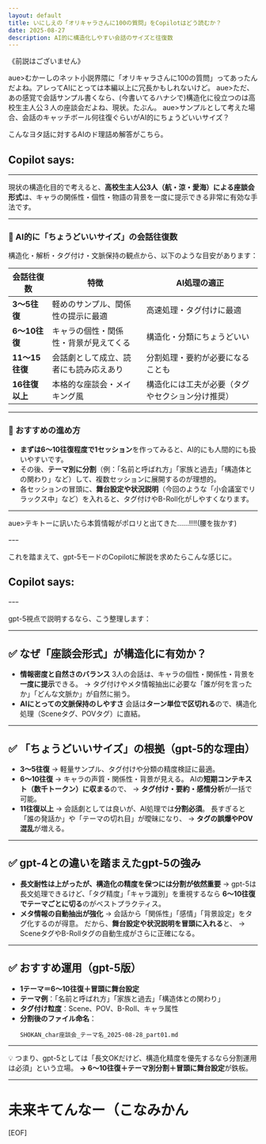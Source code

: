 ```yaml
---
layout: default
title: いにしえの「オリキャラさんに100の質問」をCopilotはどう読むか？
date: 2025-08-27
description: AI的に構造化しやすい会話のサイズと往復数
---
```



《前説はございません》

 aue>むかーしのネット小説界隈に「オリキャラさんに100の質問」ってあったんだよね。アレってAIにとっては本編以上に冗長かもしれないけど。
 aue>ただ、あの感覚で会話サンプル書くなら、(今書いてるハナシで)構造化に役立つのは高校生主人公３人の座談会だよね、現状。たぶん。
 aue>サンプルとして考えた場合、会話のキャッチボール何往復ぐらいがAI的にちょうどいいサイズ？

こんなヨタ話に対するAIのド理詰め解答がこちら。

## Copilot says:
---

現状の構造化目的で考えると、**高校生主人公3人（航・涼・愛海）による座談会形式**は、キャラの関係性・個性・物語の背景を一度に提示できる非常に有効な手法です。

---

### 🔢 AI的に「ちょうどいいサイズ」の会話往復数

構造化・解析・タグ付け・文脈保持の観点から、以下のような目安があります：

| 会話往復数 | 特徴 | AI処理の適正 |
|------------|------|--------------|
| **3〜5往復** | 軽めのサンプル、関係性の提示に最適 | 高速処理・タグ付けに最適 |
| **6〜10往復** | キャラの個性・関係性・背景が見えてくる | 構造化・分類にちょうどいい |
| **11〜15往復** | 会話劇として成立、読者にも読み応えあり | 分割処理・要約が必要になることも |
| **16往復以上** | 本格的な座談会・メイキング風 | 構造化には工夫が必要（タグやセクション分け推奨） |

---

### 🧭 おすすめの進め方

- **まずは6〜10往復程度で1セッション**を作ってみると、AI的にも人間的にも扱いやすいです。
- その後、**テーマ別に分割**（例：「名前と呼ばれ方」「家族と過去」「構造体との関わり」など）して、複数セッションに展開するのが理想的。
- 各セッションの冒頭に、**舞台設定や状況説明**（今回のような「小会議室でリラックス中」など）を入れると、タグ付けやB-Roll化がしやすくなります。

---

 aue>テキトーに訊いたら本質情報がポロリと出てきた……!!!!(腰を抜かす)

ｰｰｰ

これを踏まえて、gpt-5モードのCopilotに解説を求めたらこんな感じに。

## Copilot says:
ｰｰｰ

gpt-5視点で説明するなら、こう整理します：

---

## ✅ なぜ「座談会形式」が構造化に有効か？
- **情報密度と自然さのバランス**
  3人の会話は、キャラの個性・関係性・背景を**一度に提示**できる。
  → タグ付けやメタ情報抽出に必要な「誰が何を言ったか」「どんな文脈か」が自然に揃う。
- **AIにとっての文脈保持のしやすさ**
  会話は**ターン単位で区切れる**ので、構造化処理（Sceneタグ、POVタグ）に直結。

---

## ✅ 「ちょうどいいサイズ」の根拠（gpt-5的な理由）
- **3〜5往復**
  → 軽量サンプル、タグ付けや分類の精度検証に最適。
- **6〜10往復**
  → キャラの声質・関係性・背景が見える。
    AIの**短期コンテキスト（数千トークン）に収まる**ので、
    → **タグ付け・要約・感情分析**が一括で可能。
- **11往復以上**
  → 会話劇としては良いが、AI処理では**分割必須**。
    長すぎると「誰の発話か」や「テーマの切れ目」が曖昧になり、
    → **タグの誤爆やPOV混乱**が増える。

---

## ✅ gpt-4との違いを踏まえたgpt-5の強み
- **長文耐性は上がったが、構造化の精度を保つには分割が依然重要**
  → gpt-5は長文処理できるけど、「タグ精度」「キャラ識別」を重視するなら
    **6〜10往復でテーマごとに切る**のがベストプラクティス。
- **メタ情報の自動抽出が強化**
  → 会話から「関係性」「感情」「背景設定」をタグ化するのが得意。
    だから、**舞台設定や状況説明を冒頭に入れる**と、
    → SceneタグやB-Rollタグの自動生成がさらに正確になる。

---

## ✅ おすすめ運用（gpt-5版）
- **1テーマ＝6〜10往復＋冒頭に舞台設定**
- **テーマ例**：「名前と呼ばれ方」「家族と過去」「構造体との関わり」
- **タグ付け粒度**：Scene、POV、B-Roll、キャラ属性
- **分割後のファイル命名**：
  ```
  SHOKAN_char座談会_テーマ名_2025-08-28_part01.md
  ```

---

💡 つまり、gpt-5としては「長文OKだけど、構造化精度を優先するなら分割運用は必須」という立場。
**→ 6〜10往復＋テーマ別分割＋冒頭に舞台設定**が鉄板。

---

# 未来キてんなー（こなみかん

[EOF]